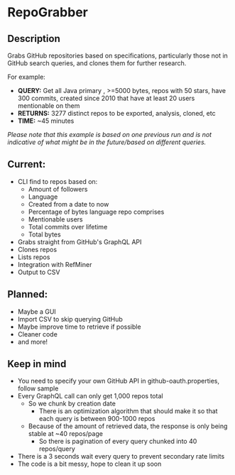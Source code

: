 # RepoGrabber
## Description
Grabs GitHub repositories based on specifications, particularly those not in GitHub search
queries, and clones them for further research.

For example: 

- **QUERY:** Get all Java primary , >=5000 bytes, repos with 50 stars, have 300 commits,
created since 2010 that have at least 20 users mentionable on them
- **RETURNS:** 3277 distinct repos to be exported, analysis, cloned, etc
- **TIME:** ~45 minutes

*Please note that this example is based on one previous run and is not indicative of what 
might be in the future/based on different queries.*

## Current:
* CLI find to repos based on:
  * Amount of followers
  * Language
  * Created from a date to now
  * Percentage of bytes language repo comprises
  * Mentionable users
  * Total commits over lifetime
  * Total bytes
* Grabs straight from GitHub's GraphQL API
* Clones repos
* Lists repos
* Integration with RefMiner
* Output to CSV

## Planned:
* Maybe a GUI
* Import CSV to skip querying GitHub
* Maybe improve time to retrieve if possible
* Cleaner code
* and more!

## Keep in mind
* You need to specify your own GitHub API in github-oauth.properties, follow sample
* Every GraphQL call can only get 1,000 repos total
  * So we chunk by creation date
    * There is an optimization algorithm that should make it so that each query
    is between 900-1000 repos
  * Because of the amount of retrieved data, the response is only being stable
  at ~40 repos/page
    * So there is pagination of every query chunked into 40 repos/query
* There is a 3 seconds wait every query to prevent secondary rate limits
* The code is a bit messy, hope to clean it up soon